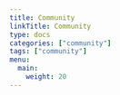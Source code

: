 ```yaml
---
title: Community
linkTitle: Community
type: docs
categories: ["community"]
tags: ["community"]
menu:
  main:
    weight: 20
---
```

